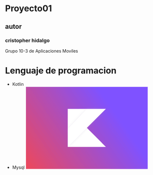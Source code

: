 # Proyecto01

## autor
### cristopher hidalgo

Grupo 10-3 de Aplicaciones Moviles

# Lenguaje de programacion
- Kotlin
- Mysql
![logo kotlin](imagenes/Kotlin-colour.png)
